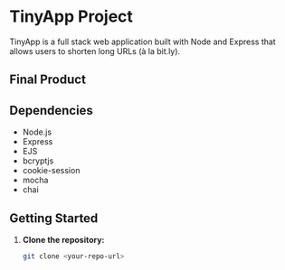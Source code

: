 # TinyApp Project

TinyApp is a full stack web application built with Node and Express that allows users to shorten long URLs (à la bit.ly).

## Final Product



## Dependencies

- Node.js
- Express
- EJS
- bcryptjs
- cookie-session
- mocha
- chai

## Getting Started

1. **Clone the repository:**

   ```bash
   git clone <your-repo-url>
